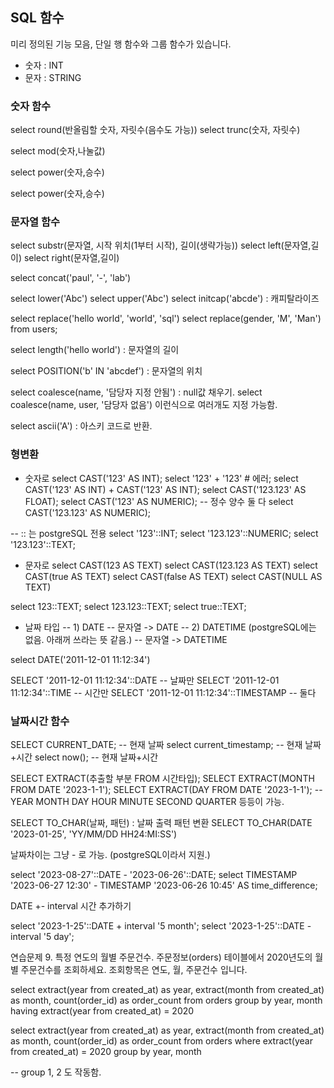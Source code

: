 ## SQL 함수
미리 정의된 기능 모음, 단일 행 함수와 그룹 함수가 있습니다. 
- 숫자 : INT
- 문자 : STRING

### 숫자 함수

select round(반올림할 숫자, 자릿수(음수도 가능))
select trunc(숫자, 자릿수)

select mod(숫자,나눌값)

select power(숫자,승수)

select power(숫자,승수)

### 문자열 함수

select substr(문자열, 시작 위치(1부터 시작), 길이(생략가능))
select left(문자열,길이)
select right(문자열,길이)

select concat('paul', '-', 'lab')

select lower('Abc')
select upper('Abc')
select initcap('abcde') : 캐피탈라이즈

select replace('hello world', 'world', 'sql')
    select replace(gender, 'M', 'Man')
    from users;

select length('hello world') : 문자열의 길이

select POSITION('b' IN 'abcdef') : 문자열의 위치

select coalesce(name, '담당자 지정 안됨') : null값 채우기. 
select coalesce(name, user, '담당자 없음') 이런식으로 여러개도 지정 가능함.

select ascii('A') : 아스키 코드로 반환.

### 형변환

- 숫자로
select CAST('123' AS INT);
select '123' + '123' # 에러;
select CAST('123' AS INT) + CAST('123' AS INT);
select CAST('123.123' AS FLOAT);
select CAST('123' AS NUMERIC); -- 정수 양수 둘 다
select CAST('123.123' AS NUMERIC);

-- :: 는 postgreSQL 전용
select '123'::INT;
select '123.123'::NUMERIC;
select '123.123'::TEXT;

- 문자로
select CAST(123 AS TEXT)
select CAST(123.123 AS TEXT)
select CAST(true AS TEXT)
select CAST(false AS TEXT)
select CAST(NULL AS TEXT)

select 123::TEXT;
select 123.123::TEXT;
select true::TEXT;

- 날짜 타입
-- 1) DATE
-- 문자열 -> DATE
-- 2) DATETIME (postgreSQL에는 없음. 아래꺼 쓰라는 뜻 같음.)
-- 문자열 -> DATETIME

select DATE('2011-12-01 11:12:34')

SELECT '2011-12-01 11:12:34'::DATE -- 날짜만
SELECT '2011-12-01 11:12:34'::TIME -- 시간만
SELECT '2011-12-01 11:12:34'::TIMESTAMP -- 둘다


### 날짜시간 함수

SELECT CURRENT_DATE; -- 현재 날짜 
select current_timestamp; -- 현재 날짜+시간
select now(); -- 현재 날짜+시간

SELECT EXTRACT(추출할 부분 FROM 시간타입);
SELECT EXTRACT(MONTH FROM DATE '2023-1-1');
SELECT EXTRACT(DAY FROM DATE '2023-1-1');
-- YEAR MONTH DAY HOUR MINUTE SECOND QUARTER 등등이 가능. 

SELECT TO_CHAR(날짜, 패턴) : 날짜 출력 패턴 변환
SELECT TO_CHAR(DATE '2023-01-25', 'YY/MM/DD HH24:MI:SS')

날짜차이는 그냥 - 로 가능. (postgreSQL이라서 지원.)

select '2023-08-27'::DATE - '2023-06-26'::DATE;
select TIMESTAMP '2023-06-27 12:30' - TIMESTAMP '2023-06-26 10:45' AS time_difference;

DATE +- interval 시간 추가하기

select '2023-1-25'::DATE + interval '5 month';
select '2023-1-25'::DATE - interval '5 day';


연습문제 9. 특정 연도의 월별 주문건수. 주문정보(orders) 테이블에서 2020년도의 월별 주문건수를 조회하세요. 조회항목은 연도, 월, 주문건수 입니다.

select 
	extract(year from created_at) as year,
	extract(month from created_at) as month,
	count(order_id) as order_count
from orders
group by year, month
having extract(year from created_at) = 2020

select 
	extract(year from created_at) as year,
	extract(month from created_at) as month,
	count(order_id) as order_count
from orders
where extract(year from created_at) = 2020
group by year, month

-- group 1, 2 도 작동함.